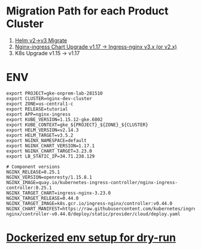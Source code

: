 # Migration Path for each Product Cluster
1. [Helm v2->v3 Migrate](helm-upgrade.md)
2. [Nginx-ingress Chart Upgrade v1.17 -> Ingress-nginx v3.x (or v2.x)](nginx-upgrade.md)
3. K8s Upgrade v1.15 -> v1.17

# ENV
```
export PROJECT=gke-onprem-lab-281510
export CLUSTER=nginx-dev-cluster
export ZONE=us-central1-c
export RELEASE=tutorial
export APP=nginx-ingress
export KUBE_VERSION=1.15.12-gke.6002
export KUBE_CONTEXT=gke_${PROJECT}_${ZONE}_${CLUSTER}
export HELM_VERSION=v2.14.3
export HELM_TARGET=v3.5.2
export NGINX_NAMESPACE=default
export NGINX_CHART_VERSION=1.17.1
export NGINX_CHART_TARGET=3.23.0
export LB_STATIC_IP=34.71.238.129

# Component versions
NGINX_RELEASE=0.25.1
NGINX_VERSION=openresty/1.15.8.1
NGINX_IMAGE=quay.io/kubernetes-ingress-controller/nginx-ingress-controller:0.25.1
NGINX_TARGET_CHART=ingress-nginx-3.23.0
NGINX_TARGET_RELEASE=0.44.0
NGINX_TARGET_IMAGE=k8s.gcr.io/ingress-nginx/controller:v0.44.0
NGINX_CHART_MANIFEST=https://raw.githubusercontent.com/kubernetes/ingress-nginx/controller-v0.44.0/deploy/static/provider/cloud/deploy.yaml
```
# [Dockerized env setup for dry-run](env-prep.md)
